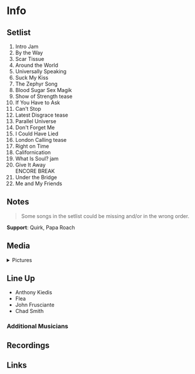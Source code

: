 # Info

## Setlist

1. Intro Jam
2. By the Way
3. Scar Tissue
4. Around the World
5. Universally Speaking
6. Suck My Kiss
7. The Zephyr Song
8. Blood Sugar Sex Magik
9. Show of Strength tease
10. If You Have to Ask
11. Can't Stop
12. Latest Disgrace tease
13. Parallel Universe
14. Don't Forget Me
15. I Could Have Lied
16. London Calling tease
17. Right on Time
18. Californication
19. What Is Soul? jam
20. Give It Away
<br> ENCORE BREAK
21. Under the Bridge
22. Me and My Friends

## Notes

> Some songs in the setlist could be missing and/or in the wrong order.

**Support**: Quirk, Papa Roach

## Media 

<details>
  <summary>Pictures</summary>
  <!--<img alt="Setlist" title="Setlist" src="_.jpg" height="200" />
  <img alt="Ticket" title="Ticket" src="_.jpg" height="200" />
  <img alt="Flyer" title="Flyer" src="_.jpg" height="200" />
  <img alt="Clipping" title="Clipping" src="_.jpg" height="200" />-->
</details>

## Line Up

* Anthony Kiedis
* Flea
* John Frusciante
* Chad Smith

### Additional Musicians

## Recordings

## Links
